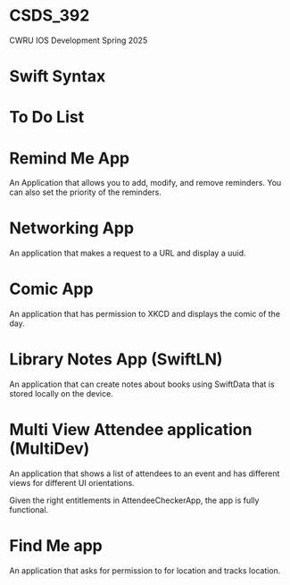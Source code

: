 # CSDS_392
CWRU IOS Development Spring 2025

# Swift Syntax

# To Do List

# Remind Me App
An Application that allows you to add, modify, and remove reminders. You can also set the priority of the reminders.

# Networking App
An application that makes a request to a URL and display a uuid.

# Comic App
An application that has permission to XKCD and displays the comic of the day.

# Library Notes App (SwiftLN)
An application that can create notes about books using SwiftData that is stored locally on the device.

# Multi View Attendee application (MultiDev)
An application that shows a list of attendees to an event and has different views for different UI orientations.

Given the right entitlements in AttendeeCheckerApp, the app is fully functional.

# Find Me app
An application that asks for permission to for location and tracks location.
